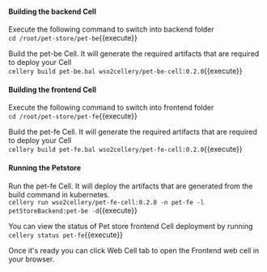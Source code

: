 #### Building the backend Cell  
Execute the following command to switch into backend folder  
`cd /root/pet-store/pet-be`{{execute}}

Build the pet-be Cell. It will generate the required artifacts that are required to deploy your Cell  
`cellery build pet-be.bal wso2cellery/pet-be-cell:0.2.0`{{execute}}  

#### Building the frontend Cell
Execute the following command to switch into frontend folder  
`cd /root/pet-store/pet-fe`{{execute}}

Build the pet-fe Cell. It will generate the required artifacts that are required to deploy your Cell  
`cellery build pet-fe.bal wso2cellery/pet-fe-cell:0.2.0`{{execute}}

#### Running the Petstore

Run the pet-fe Cell. It will deploy the artifacts that are generated from the build command in kubernetes.  
`cellery run wso2cellery/pet-fe-cell:0.2.0 -n pet-fe -l petStoreBackend:pet-be -d`{{execute}}

You can view the status of Pet store frontend Cell deployment by running  
`cellery status pet-fe`{{execute}}

Once it's ready you can click Web Cell tab to open the Frontend web cell in your browser.
